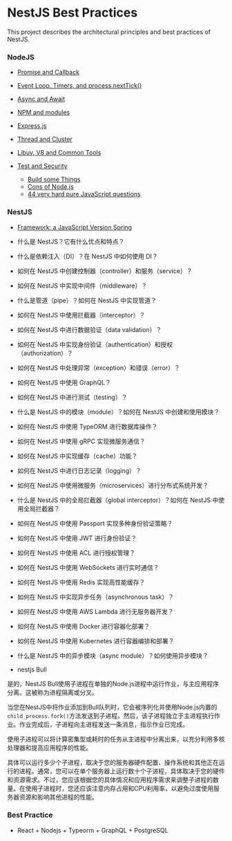 # NestJS Best Practices

This project describes the architectural principles and best practices of NestJS.

### NodeJS


-  [Promise and Callback](problems/promise-callback.md) 


- [Event Loop, Timers, and process.nextTick()](problems/event-loop.md) 
- [Async and Await](problems/async-await.md) 

- [NPM and modules](problems/npm.md) 

- [Express.js](problems/express.md) 

- [Thread and Cluster](problems/thread.md) 


- [Libuv, V8 and Common Tools](problems/tools.md) 
- [Test and Security](problems/test-security.md)


  -  [Build some Things](problems/build.md) 
  -  [Cons of Node.js](problems/cons.md) 
  -  [44 very hard pure JavaScript questions](problems/44-hard-questions.md) 



### NestJS

- [Framework: a JavaScript Version Spring](problems/framework.md) 



- 什么是 NestJS？它有什么优点和特点？
- 什么是依赖注入（DI）？在 NestJS 中如何使用 DI？
- 如何在 NestJS 中创建控制器（controller）和服务（service）？
- 如何在 NestJS 中实现中间件（middleware）？
- 什么是管道（pipe）？如何在 NestJS 中实现管道？
- 如何在 NestJS 中使用拦截器（interceptor）？
- 如何在 NestJS 中进行数据验证（data validation）？
- 如何在 NestJS 中实现身份验证（authentication）和授权（authorization）？
- 如何在 NestJS 中处理异常（exception）和错误（error）？
- 如何在 NestJS 中使用 GraphQL？
- 如何在 NestJS 中进行测试（testing）？
- 什么是 NestJS 中的模块（module）？如何在 NestJS 中创建和使用模块？
- 如何在 NestJS 中使用 TypeORM 进行数据库操作？
- 如何在 NestJS 中使用 gRPC 实现微服务通信？
- 如何在 NestJS 中实现缓存（cache）功能？
- 如何在 NestJS 中进行日志记录（logging）？
- 如何在 NestJS 中使用微服务（microservices）进行分布式系统开发？
- 什么是 NestJS 中的全局拦截器（global interceptor）？如何在 NestJS 中使用全局拦截器？
- 如何在 NestJS 中使用 Passport 实现多种身份验证策略？
- 如何在 NestJS 中使用 JWT 进行身份验证？
- 如何在 NestJS 中使用 ACL 进行授权管理？
- 如何在 NestJS 中使用 WebSockets 进行实时通信？
- 如何在 NestJS 中使用 Redis 实现高性能缓存？
- 如何在 NestJS 中实现异步任务（asynchronous task）？
- 如何在 NestJS 中使用 AWS Lambda 进行无服务器开发？
- 如何在 NestJS 中使用 Docker 进行容器化部署？
- 如何在 NestJS 中使用 Kubernetes 进行容器编排和部署？
- 什么是 NestJS 中的异步模块（async module）？如何使用异步模块？
- nestjs Bull

是的，NestJS Bull使用子进程在单独的Node.js进程中运行作业，与主应用程序分离。这被称为进程隔离或分叉。

当您在NestJS中将作业添加到Bull队列时，它会被序列化并使用Node.js内置的`child_process.fork()`方法发送到子进程。然后，该子进程独立于主进程执行作业。作业完成后，子进程向主进程发送一条消息，指示作业已完成。

使用子进程可以将计算密集型或耗时的任务从主进程中分离出来，以充分利用多核处理器和提高应用程序的性能。

具体可以运行多少个子进程，取决于您的服务器硬件配置、操作系统和其他正在运行的进程。通常，您可以在单个服务器上运行数十个子进程，具体取决于您的硬件和资源需求。不过，您应该根据您的具体情况和应用程序需求来调整子进程的数量。在使用子进程时，您还应该注意内存占用和CPU利用率，以避免过度使用服务器资源和影响其他进程的性能。

### Best Practice

- React + Nodejs + Typeorm + GraphQL + PostgreSQL
